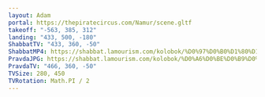 ```yaml
---
layout: Adam
portal: https://thepiratecircus.com/Namur/scene.gltf
takeoff: "-563, 385, 312"
landing: "433, 500, -180"
ShabbatTV: "433, 360, -50"
ShabbatMP4: https://shabbat.lamourism.com/kolobok/%D0%97%D0%B0%D1%80%D1%8F.mp4
PravdaJPG: https://shabbat.lamourism.com/kolobok/%D0%A6%D0%BE%D0%B9%D0%96%D0%B8%D0%B2.webp
PravdaTV: "466, 360, -50"
TVSize: 280, 450
TVRotation: Math.PI / 2
---
```

